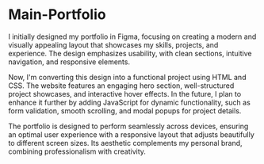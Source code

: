 # Main-Portfolio
I initially designed my portfolio in Figma, focusing on creating a modern and visually appealing layout that showcases my skills, projects, and experience. The design emphasizes usability, with clean sections, intuitive navigation, and responsive elements.

Now, I'm converting this design into a functional project using HTML and CSS. The website features an engaging hero section, well-structured project showcases, and interactive hover effects. In the future, I plan to enhance it further by adding JavaScript for dynamic functionality, such as form validation, smooth scrolling, and modal popups for project details.

The portfolio is designed to perform seamlessly across devices, ensuring an optimal user experience with a responsive layout that adjusts beautifully to different screen sizes. Its aesthetic complements my personal brand, combining professionalism with creativity.
